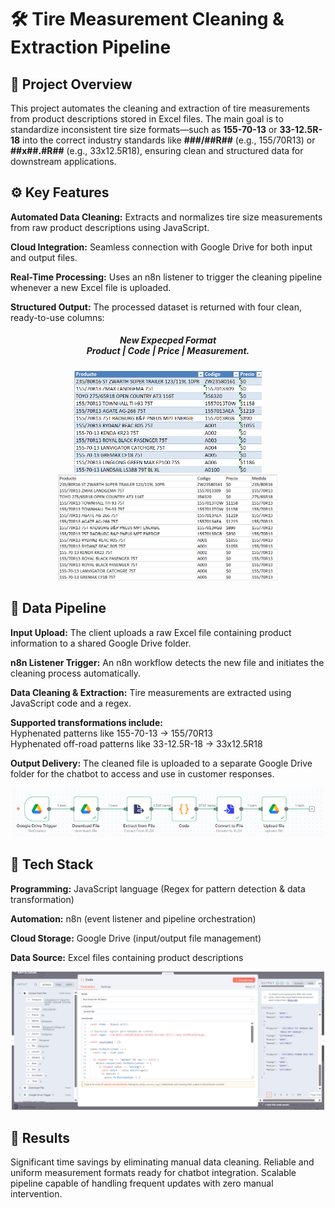 <h1>🛠️ Tire Measurement Cleaning & Extraction Pipeline</h1>

<h2>📌 Project Overview</h2>

<p>This project automates the cleaning and extraction of tire measurements from product descriptions stored in Excel files.
The main goal is to standardize inconsistent tire size formats—such as
<strong>155-70-13</strong> or <strong>33-12.5R-18</strong> into the correct industry standards like
<strong>###/##R##</strong> (e.g., 155/70R13) or <strong>##x##.#R##</strong> (e.g., 33x12.5R18),
ensuring clean and structured data for downstream applications.</p>

<h2>⚙️ Key Features</h2>

<p><Strong>Automated Data Cleaning:</Strong>
Extracts and normalizes tire size measurements from raw product descriptions using JavaScript.</p>

<p><Strong>Cloud Integration:</Strong>
Seamless connection with Google Drive for both input and output files.</p>

<p><Strong>Real-Time Processing:</Strong>
Uses an n8n listener to trigger the cleaning pipeline whenever a new Excel file is uploaded.</p>

<p><Strong>Structured Output:</Strong>
The processed dataset is returned with four clean, ready-to-use columns:</p>
<h5 align="center"> New Expecped Format<br>
  Product | Code | Price | Measurement.</h5>

<div align="center">
  <img src="Sample Data Before Cleaning.png" width="300px">
  <img src="Sample Data After Cleaning.png" width="350px">
</div>

<h2>🔄 Data Pipeline</h2>

<p><Strong>Input Upload:</Strong>
The client uploads a raw Excel file containing product information to a shared Google Drive folder.</p>
<p><Strong>n8n Listener Trigger:</Strong>
An n8n workflow detects the new file and initiates the cleaning process automatically.</p>

<p><Strong>Data Cleaning & Extraction:</Strong>
Tire measurements are extracted using JavaScript code and a regex.</p>

<p><Strong>Supported transformations include:</Strong><br>
Hyphenated patterns like 155-70-13 → 155/70R13<br>
Hyphenated off-road patterns like 33-12.5R-18 → 33x12.5R18</p>

<p><Strong>Output Delivery:</Strong>
The cleaned file is uploaded to a separate Google Drive folder for the chatbot to access and use in customer responses.</p>

<div align="center">
  <img src="Workflow Process Data Cleansing n8n.png" width="500px">
</div>

<h2>🧩 Tech Stack</h2>

<p><Strong>Programming:</Strong>
JavaScript language (Regex for pattern detection & data transformation)</p>

<p><Strong>Automation:</Strong>
n8n (event listener and pipeline orchestration)</p>

<p><Strong>Cloud Storage:</Strong>
Google Drive (input/output file management)</p>

<p><Strong>Data Source:</Strong>
Excel files containing product descriptions</p>

<div align="center">
  <img src="Data Cleansing Code Performance n8n.png" width="500px">
</div>

<h2>🚀 Results</h2>

Significant time savings by eliminating manual data cleaning.
Reliable and uniform measurement formats ready for chatbot integration.
Scalable pipeline capable of handling frequent updates with zero manual intervention.
